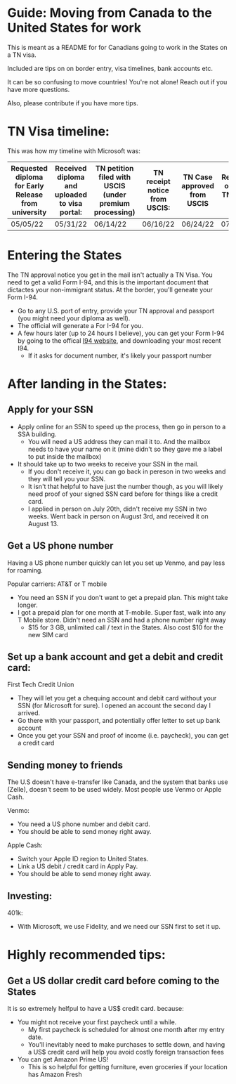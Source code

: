 # Guide: Moving from Canada to the United States for work
This is meant as a README for for Canadians going to work in the States on a TN visa.

Included are tips on on border entry, visa timelines, bank accounts etc. 

It can be so confusing to move countries! You're not alone! Reach out if you have more questions. 

Also, please contribute if you have more tips. 

# TN Visa timeline:
This was how my timeline with Microsoft was: 

| Requested diploma for Early Release from university | Received diploma and uploaded to visa portal:  | TN petition filed with USCIS (under premium processing)| TN receipt notice from USCIS:  | TN Case approved from USCIS | Received original TN in the mail | Received onboarding approval 
|---|---|---|---|---|---|---|
| 05/05/22 | 05/31/22 | 06/14/22 | 06/16/22 | 06/24/22 | 07/07/22 | 07/13/22

# Entering the States
The TN approval notice you get in the mail isn't actually a TN Visa. You need to get a valid Form I-94, and this is the important document that dictactes your non-immigrant status. At the border, you'll geneate your Form I-94. 
- Go to any U.S. port of entry, provide your TN approval and passport (you might need your diploma as well). 
- The official will generate a For I-94 for you. 
- A few hours later (up to 24 hours I believe), you can get your Form I-94 by going to the offical [I94 website](https://i94.cbp.dhs.gov/I94/), and downloading your most recent I94.
   - If it asks for document number, it's likely your passport number

# After landing in the States:

## Apply for your SSN
- Apply online for an SSN to speed up the process, then go in person to a SSA building. 
   - You will need a US address they can mail it to. And the mailbox needs to have your name on it (mine didn't so they gave me a label to put inside the mailbox)
- It should take up to two weeks to receive your SSN in the mail. 
   - If you don't receive it, you can go back in pereson in two weeks and they will tell you your SSN. 
   - It isn't that helpful to have just the number though, as you will likely need proof of your signed SSN card before for things like a credit card. 
   - I applied in person on July 20th, didn't receive my SSN in two weeks. Went back in person on August 3rd, and received it on August 13. 

## Get a US phone number
Having a US phone number quickly can let you set up Venmo, and pay less for roaming. 

Popular carriers: AT&T or T mobile
- You need an SSN if you don't want to get a prepaid plan. This might take longer. 
- I got a prepaid plan for one month at T-mobile. Super fast, walk into any T Mobile store. Didn't need an SSN and had a phone number right away
   - $15 for 3 GB, unlimited call / text in the States. Also cost $10 for the new SIM card

## Set up a bank account and get a debit and credit card:
First Tech Credit Union
- They will let you get a chequing account and debit card without your SSN (for Microsoft for sure). I opened an account the second day I arrived. 
- Go there with your passport, and potentially offer letter to set up bank account
- Once you get your SSN and proof of income (i.e. paycheck), you can get a credit card

## Sending money to friends
The U.S doesn't have e-transfer like Canada, and the system that banks use (Zelle), doesn't seem to be used widely. Most people use Venmo or Apple Cash. 

Venmo: 
- You need a US phone number and debit card. 
- You should be able to send money right away. 

Apple Cash:
- Switch your Apple ID region to United States. 
- Link a US debit / credit card in Apply Pay. 
- You should be able to send money right away. 

## Investing:
401k:
- With Microsoft, we use Fidelity, and we need our SSN first to set it up. 

# Highly recommended tips:
## Get a US dollar credit card before coming to the States
It is so extremely helfpul to have a US$ credit card. because:
- You might not receive your first paycheck until a while. 
   - My first paycheck is scheduled for almost one month after my entry date. 
   - You'll inevitably need to make purchases to settle down, and having a US$ credit card will help you avoid costly foreign transaction fees
- You can get Amazon Prime US!
   - This is so helpful for getting furniture, even groceries if your location has Amazon Fresh

